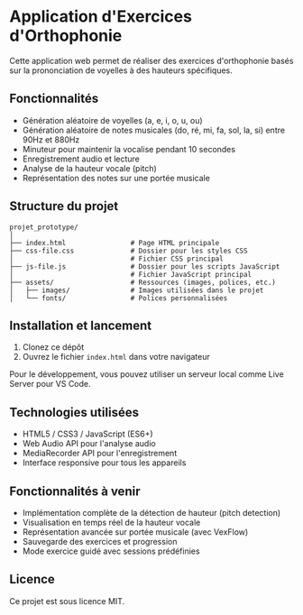 # Application d'Exercices d'Orthophonie

Cette application web permet de réaliser des exercices d'orthophonie basés sur la prononciation de voyelles à des hauteurs spécifiques.

## Fonctionnalités

- Génération aléatoire de voyelles (a, e, i, o, u, ou)
- Génération aléatoire de notes musicales (do, ré, mi, fa, sol, la, si) entre 90Hz et 880Hz
- Minuteur pour maintenir la vocalise pendant 10 secondes
- Enregistrement audio et lecture
- Analyse de la hauteur vocale (pitch)
- Représentation des notes sur une portée musicale

## Structure du projet

```
projet_prototype/
│
├── index.html                # Page HTML principale
├── css-file.css              # Dossier pour les styles CSS
│                             # Fichier CSS principal
├── js-file.js                # Dossier pour les scripts JavaScript
│                             # Fichier JavaScript principal
├── assets/                   # Ressources (images, polices, etc.)
│   ├── images/               # Images utilisées dans le projet
│   └── fonts/                # Polices personnalisées
```

## Installation et lancement

1. Clonez ce dépôt
2. Ouvrez le fichier `index.html` dans votre navigateur

Pour le développement, vous pouvez utiliser un serveur local comme Live Server pour VS Code.

## Technologies utilisées

- HTML5 / CSS3 / JavaScript (ES6+)
- Web Audio API pour l'analyse audio
- MediaRecorder API pour l'enregistrement
- Interface responsive pour tous les appareils

## Fonctionnalités à venir

- Implémentation complète de la détection de hauteur (pitch detection)
- Visualisation en temps réel de la hauteur vocale
- Représentation avancée sur portée musicale (avec VexFlow)
- Sauvegarde des exercices et progression
- Mode exercice guidé avec sessions prédéfinies

## Licence

Ce projet est sous licence MIT.

